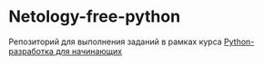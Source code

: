 # Netology-free-python
Репозиторий для выполнения заданий в рамках курса  [Python-разработка для начинающих](https://netology.ru/profile/program/pyfree-video)

